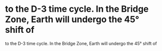 # to the D-3 time cycle. In the Bridge Zone, Earth will undergo the 45° shift of

to the D-3 time cycle. In the Bridge Zone, Earth will undergo the 45° shift of